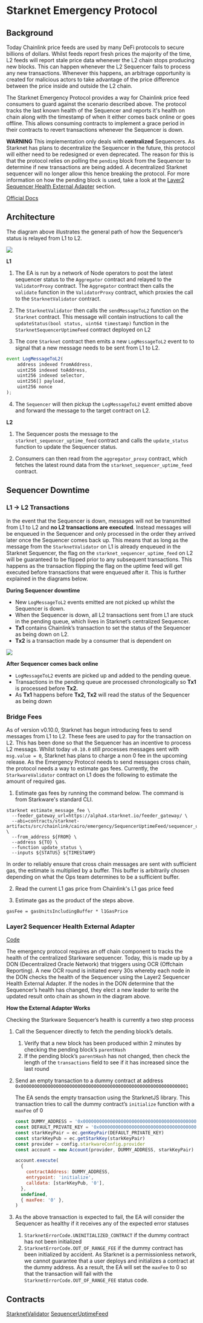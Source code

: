 # Starknet Emergency Protocol

## Background

Today Chainlink price feeds are used by many DeFi protocols to secure billions of dollars. Whilst feeds report fresh prices the majority of the time, L2 feeds will report stale price data whenever the L2 chain stops producing new blocks. This can happen whenever the L2 Sequencer fails to process any new transactions. Whenever this happens, an arbitrage opportunity is created for malicious actors to take advantage of the price difference between the price inside and outside the L2 chain.

The Starknet Emergency Protocol provides a way for Chainlink price feed consumers to guard against the scenario described above. The protocol tracks the last known health of the Sequencer and reports it's health on chain along with the timestamp of when it either comes back online or goes offline. This allows consuming contracts to implement a grace period in their contracts to revert transactions whenever the Sequencer is down.

**WARNING**
This implementation only deals with **centralized** Sequencers. As Starknet has plans to decentralize the Sequencer in the future,
this protocol will either need to be redesigned or even deprecated. The reason for this is that the protocol relies on polling the `pending` block from the Sequencer to determine if new transactions are being added. A decentralized Starknet sequencer will no longer allow this hence breaking the protocol. For more information on how the pending block is used, take a look at the [Layer2 Sequencer Health External Adapter](#layer2-sequencer-health-external-adapter) section.

[Official Docs](https://docs.chain.link/docs/l2-sequencer-flag/)

## Architecture

The diagram above illustrates the general path of how the Sequencer’s status is relayed from L1 to L2.

[![](https://mermaid.ink/img/pako:eNqNk99PwjAQx_-VprxCwo8YtSQmOtgTCQaiL46H2l1HQ9fOrosSwv9u59aBzBH3svXu8737Xi87YKZjwARzqT_ZlhqLFqtIIfcwSfN8Bhy5sFBSqB3iQkrSm0wmQRhOUSfGtNSG9DjnLSi31OwU2LrU03B0G46nXdCVQkyrvEjB1IXC-9Hd8GbaBbULLYMVIeTkeTB4QI9JYiCh1qFnqYpf155cxtsrJWv4KEAxMGfxWuAzP6W9_CWzIoUQIK6ovHhPDM22aDFumCoT1N7d2xrKysZ-nAr47fjZ6K992_bfvdscqEtDXoWWnAclfDFWl24xQnO7BQNFWmWu3aqz90qliP85QcNexzqtQdIEAy8PdJppBcq-NaFN9_pPtI9sWpv3m2ttzDXHfeyOKRWx--cOZTjC7rZSiDBxn7GrE-FIHR1XZG5UmMfCzYuJNQX0MS2sXu8V8-eKmQnqBkwx4VTmcPwGV_dK6g)](https://mermaid.live/edit#pako:eNqNk99PwjAQx_-VprxCwo8YtSQmOtgTCQaiL46H2l1HQ9fOrosSwv9u59aBzBH3svXu8737Xi87YKZjwARzqT_ZlhqLFqtIIfcwSfN8Bhy5sFBSqB3iQkrSm0wmQRhOUSfGtNSG9DjnLSi31OwU2LrU03B0G46nXdCVQkyrvEjB1IXC-9Hd8GbaBbULLYMVIeTkeTB4QI9JYiCh1qFnqYpf155cxtsrJWv4KEAxMGfxWuAzP6W9_CWzIoUQIK6ovHhPDM22aDFumCoT1N7d2xrKysZ-nAr47fjZ6K992_bfvdscqEtDXoWWnAclfDFWl24xQnO7BQNFWmWu3aqz90qliP85QcNexzqtQdIEAy8PdJppBcq-NaFN9_pPtI9sWpv3m2ttzDXHfeyOKRWx--cOZTjC7rZSiDBxn7GrE-FIHR1XZG5UmMfCzYuJNQX0MS2sXu8V8-eKmQnqBkwx4VTmcPwGV_dK6g)

**L1**

1. The EA is run by a network of Node operators to post the latest sequencer status to the `Aggregator` contract and relayed to the `ValidatorProxy` contract. The `Aggregator` contract then calls the `validate` function in the `ValidatorProxy` contract, which proxies the call to the `StarknetValidator` contract.

2. The `StarknetValidator` then calls the `sendMessageToL2` function on the `Starknet` contract. This message will contain instructions to call the `updateStatus(bool status, uint64 timestamp)` function in the `StarknetSequencerUptimeFeed` contract deployed on L2

3. The core `Starknet` contract then emits a new `LogMessageToL2` event to to signal that a new message needs to be sent from L1 to L2.

```jsx
event LogMessageToL2(
    address indexed fromAddress,
    uint256 indexed toAddress,
    uint256 indexed selector,
    uint256[] payload,
    uint256 nonce
);
```

4. The `Sequencer` will then pickup the `LogMessageToL2` event emitted above and forward the message to the target contract on L2.

**L2**

1. The Sequencer posts the message to the `starknet_sequencer_uptime_feed` contract and calls the `update_status` function to update the Sequencer status.

2. Consumers can then read from the `aggregator_proxy` contract, which fetches the latest round data from the `starknet_sequencer_uptime_feed` contract.

## Sequencer Downtime

### L1 → L2 Transactions

In the event that the Sequencer is down, messages will not be transmitted from L1 to L2 and **no L2 transactions are executed**. Instead messages will be enqueued in the Sequencer and only processed in the order they arrived later once the Sequencer comes back up. This means that as long as the message from the `StarknetValidator` on L1 is already enqueued in the Starknet Sequencer, the flag on the `starknet_sequencer_uptime_feed` on L2 will be guaranteed to be flipped prior to any subsequent transactions. This happens as the transaction flipping the flag on the uptime feed will get executed before transactions that were enqueued after it. This is further explained in the diagrams below.

**During Sequencer downtime**

- New `LogMessageToL2` events emitted are not picked up whilst the Sequencer is down.
- When the Sequencer is down, all L2 transactions sent from L1 are stuck in the pending queue, which lives in Starknet’s centralized Sequencer.
- **Tx1** contains Chainlink’s transaction to set the status of the Sequencer as being down on L2.
- **Tx2** is a transaction made by a consumer that is dependent on

[![](https://mermaid.ink/img/pako:eNo1jrEOwjAMRH8l8twFxsywMQBlzOImbhPRJMWNBajqvxNU1dO709PJC9jsCDT0Y35bj1zU5W6SqjdLNzBOXrX0EkqWWF0puZAGdRMS2qzH57DDcYPqQAOROGJwdXn51waKp0gGdEWH_DRg0lo9mRwWOrtQMoMuLNQASsntN9k9b84pYP0ngu5xnGn9ATwDPgo)](https://mermaid.live/edit#pako:eNo1jrEOwjAMRH8l8twFxsywMQBlzOImbhPRJMWNBajqvxNU1dO709PJC9jsCDT0Y35bj1zU5W6SqjdLNzBOXrX0EkqWWF0puZAGdRMS2qzH57DDcYPqQAOROGJwdXn51waKp0gGdEWH_DRg0lo9mRwWOrtQMoMuLNQASsntN9k9b84pYP0ngu5xnGn9ATwDPgo)

**After Sequencer comes back online**

- `LogMessageToL2` events are picked up and added to the pending queue.
- Transactions in the pending queue are processed chronologically so **Tx1** is processed before **Tx2.**
- As **Tx1** happens before **Tx2, Tx2** will read the status of the Sequencer as being down

### Bridge Fees

As of version v0.10.0, Starknet has begun introducing fees to send messages from L1 to L2. These fees are used to pay for the transaction
on L2. This has been done so that the Sequencer has an incentive to process L2 messags. Whilst today `v0.10.0` still processes messages sent
with `msg.value = 0`, Starknet has plans to charge a non 0 fee in the upcoming release. As the Emergency Protocol needs to send messages cross chain,
the protocol needs a way to estimate gas fees. Currently, the `StarkwareValidator` contract on L1 does the following to estimate the amount of required
gas.

1. Estimate gas fees by running the command below. The command is from Starkware's standard CLI.

```
starknet estimate_message_fee \
  --feeder_gateway_url=https://alpha4.starknet.io/feeder_gateway/ \
  --abi=contracts/starknet-artifacts/src/chainlink/cairo/emergency/SequencerUptimeFeed/sequencer_uptime_feed.cairo/sequencer_uptime_feed.json \
  --from_address ${FROM} \
  --address ${TO} \
  --function update_status \
  --inputs ${STATUS} ${TIMESTAMP}
```

In order to reliably ensure that cross chain messages are sent with sufficient gas, the estimate is multiplied by a buffer. This buffer
is arbitrarily chosen depending on what the Ops team determines to be a sufficient buffer.

2. Read the current L1 gas price from Chainlink's L1 gas price feed

3. Estimate gas as the product of the steps above.

```
gasFee = gasUnitsIncludingBuffer * l1GasPrice
```

### Layer2 Sequencer Health External Adapter

[Code](https://github.com/smartcontractkit/external-adapters-js/tree/develop/packages/sources/layer2-sequencer-health)

The emergency protocol requires an off chain component to tracks the health of the centralized Starkware sequencer. Today, this is made up by a DON (Decentralized Oracle Network) that triggers using OCR (Offchain Reporting). A new OCR round is initiated every 30s whereby each node in the DON checks the health of the Sequencer using the Layer2 Sequencer Health External Adapter. If the nodes in the DON determine that the Sequencer’s health has changed, they elect a new leader to write the updated result onto chain as shown in the diagram above.

**How the External Adapter Works**

Checking the Starkware Sequencer’s health is currently a two step process

1. Call the Sequencer directly to fetch the pending block’s details.
   1. Verify that a new block has been produced within 2 minutes by checking the pending block’s `parentHash`
   2. If the pending block’s `parentHash` has not changed, then check the length of the `transactions` field to see if it has increased since the last round
2. Send an empty transaction to a dummy contract at address `0x00000000000000000000000000000000000000000000000000000000000001`

   The EA sends the empty transaction using the StarknetJS library. This transaction tries to call the dummy contract’s `initialize` function with a `maxFee` of 0

   ```jsx
   const DUMMY_ADDRESS = '0x00000000000000000000000000000000000000000000000000000000000001'
   const DEFAULT_PRIVATE_KEY = '0x0000000000000000000000000000000000000000000000000000000000000001'
   const starkKeyPair = ec.genKeyPair(DEFAULT_PRIVATE_KEY)
   const starkKeyPub = ec.getStarkKey(starkKeyPair)
   const provider = config.starkwareConfig.provider
   const account = new Account(provider, DUMMY_ADDRESS, starkKeyPair)

   account.execute(
     {
       contractAddress: DUMMY_ADDRESS,
       entrypoint: 'initialize',
       calldata: [starkKeyPub, '0'],
     },
     undefined,
     { maxFee: '0' },
   )
   ```

3. As the above transaction is expected to fail, the EA will consider the Sequencer as healthy if it receives any of the expected error statuses
   1. `StarknetErrorCode.UNINITIALIZED_CONTRACT` if the dummy contract has not been initialized
   2. `StarknetErrorCode.OUT_OF_RANGE_FEE` if the dummy contract has been initialized by accident. As Starknet is a permissionless network, we cannot guarantee that a user deploys and initializes a contract at the dummy address. As a result, the EA will set the `maxFee` to 0 so that the transaction will fail with the `StarknetErrorCode.OUT_OF_RANGE_FEE` status code.

## Contracts

[StarknetValidator](https://github.com/smartcontractkit/chainlink-starknet/blob/develop/contracts/src/chainlink/solidity/emergency/StarkNetValidator.sol)
[SequencerUptimeFeed](https://github.com/smartcontractkit/chainlink-starknet/blob/develop/contracts/src/chainlink/cairo/emergency/SequencerUptimeFeed/sequencer_uptime_feed.cairo)

